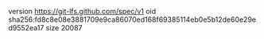 version https://git-lfs.github.com/spec/v1
oid sha256:fd8c8e08e3881709e9ca86070ed168f69385114eb0e5b12de60e29ed9552ea17
size 20087
